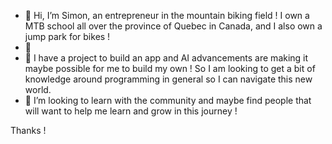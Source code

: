 - 👋 Hi, I’m Simon, an entrepreneur in the mountain biking field ! I own a MTB school all over the province of Quebec in Canada, and I also own a jump park for bikes ! 
- 👀 
- 🌱 I have a project to build an app and AI advancements are making it maybe possible for me to build my own ! So I am looking to get a bit of knowledge around programming in general so I can navigate this new world. 
- 💞️ I’m looking to learn with the community and maybe find people that will want to help me learn and grow in this journey ! 

Thanks ! 

